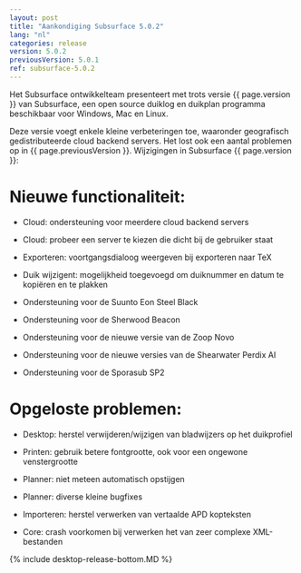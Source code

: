 ```yaml
---
layout: post
title: "Aankondiging Subsurface 5.0.2"
lang: "nl"
categories: release
version: 5.0.2
previousVersion: 5.0.1
ref: subsurface-5.0.2
---
```


Het Subsurface ontwikkelteam presenteert met trots versie {{ page.version }} van Subsurface, een open source duiklog en duikplan programma beschikbaar voor Windows, Mac en Linux.

Deze versie voegt enkele kleine verbeteringen toe, waaronder geografisch gedistributeerde cloud backend servers.
Het lost ook een aantal problemen op in {{ page.previousVersion }}. Wijzigingen in Subsurface {{ page.version }}:

# Nieuwe functionaliteit:

- Cloud: ondersteuning voor meerdere cloud backend servers

- Cloud: probeer een server te kiezen die dicht bij de gebruiker staat

- Exporteren: voortgangsdialoog weergeven bij exporteren naar TeX

- Duik wijzigent: mogelijkheid toegevoegd om duiknummer en datum te kopiëren en te plakken

- Ondersteuning voor de Suunto Eon Steel Black

- Ondersteuning voor de Sherwood Beacon

- Ondersteuning voor de nieuwe versie van de Zoop Novo

- Ondersteuning voor de nieuwe versies van de Shearwater Perdix AI

- Ondersteuning voor de Sporasub SP2

# Opgeloste problemen:

- Desktop: herstel verwijderen/wijzigen van bladwijzers op het duikprofiel

- Printen: gebruik betere fontgrootte, ook voor een ongewone venstergrootte

- Planner: niet meteen automatisch opstijgen

- Planner: diverse kleine bugfixes

- Importeren: herstel verwerken van vertaalde APD kopteksten

- Core: crash voorkomen bij verwerken het van zeer complexe XML-bestanden

{% include desktop-release-bottom.MD %}
